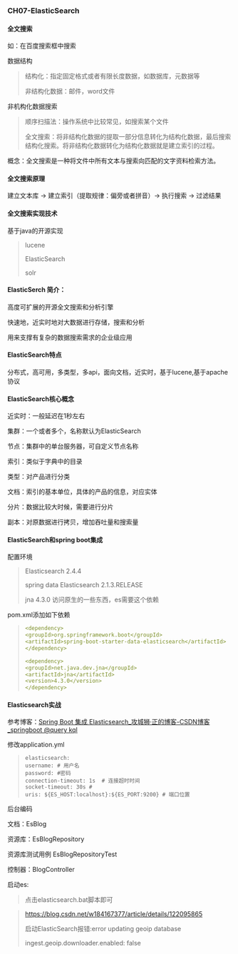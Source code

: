 ### CH07-ElasticSearch

#### 全文搜索

如：在百度搜索框中搜索

 数据结构

>结构化：指定固定格式或者有限长度数据，如数据库，元数据等
>
>非结构化数据：邮件，word文件

非机构化数据搜索

>顺序扫描法：操作系统中比较常见，如搜索某个文件
>
>全文搜索：将非结构化数据的提取一部分信息转化为结构化数据，最后搜索结构化搜索。将非结构化数据转化为结构化数据就是建立索引的过程。

概念：全文搜索是一种将文件中所有文本与搜索向匹配的文字资料检索方法。

#### 全文搜索原理

建立文本库 -> 建立索引（提取规律：偏旁或者拼音）-> 执行搜索 -> 过滤结果

#### 全文搜索实现技术

基于java的开源实现

>lucene
>
>ElasticSearch
>
>solr



#### ElasticSerch 简介：

高度可扩展的开源全文搜索和分析引擎

快速地，近实时地对大数据进行存储，搜索和分析

用来支撑有复杂的数据搜索需求的企业级应用

#### ElasticSearch特点

分布式，高可用，多类型，多api，面向文档，近实时，基于lucene,基于apache协议

#### ElasticSearch核心概念

近实时：一般延迟在1秒左右

集群：一个或者多个，名称默认为ElasticSearch

节点：集群中的单台服务器，可自定义节点名称

索引：类似于字典中的目录

类型：对产品进行分类

文档：索引的基本单位，具体的产品的信息，对应实体

分片：数据比较大时候，需要进行分片

副本：对原数据进行拷贝，增加吞吐量和搜索量

#### ElasticSearch和spring boot集成

配置环境

>  Elasticsearch 2.4.4
>
>  spring data Elasticsearch 2.1.3.RELEASE 
>
>  jna 4.3.0 访问原生的一些东西，es需要这个依赖

pom.xml添加如下依赖

>```yml
><dependency>
><groupId>org.springframework.boot</groupId>
><artifactId>spring-boot-starter-data-elasticsearch</artifactId>
></dependency>
>
><dependency>
><groupId>net.java.dev.jna</groupId>
><artifactId>jna</artifactId>
><version>4.3.0</version>
></dependency>
>```

#### Elasticsearch实战

参考博客：[Spring Boot 集成 Elasticsearch_攻城狮·正的博客-CSDN博客_springboot @query kql](https://blog.csdn.net/ghdqfhw/article/details/113687869)

修改application.yml

>```
>elasticsearch:
>username: # 用户名
>password: #密码
>connection-timeout: 1s  # 连接超时时间
>socket-timeout: 30s #
>uris: ${ES_HOST:localhost}:${ES_PORT:9200} # 端口位置
>```

后台编码

文档：EsBlog

资源库：EsBlogRepository

资源库测试用例 EsBlogRepositoryTest

控制器：BlogController

启动es:

>点击elasticsearch.bat脚本即可

> https://blog.csdn.net/w184167377/article/details/122095865
>
> 启动ElasticSearch报错:error updating geoip database
>
> ingest.geoip.downloader.enabled: false